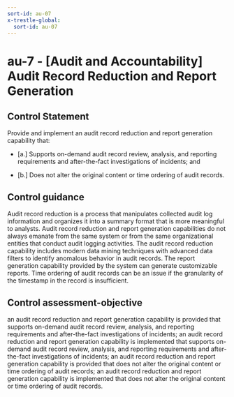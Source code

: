 ```yaml
---
sort-id: au-07
x-trestle-global:
  sort-id: au-07
---
```


# au-7 - \[Audit and Accountability\] Audit Record Reduction and Report Generation

## Control Statement

Provide and implement an audit record reduction and report generation capability that:

- \[a.\] Supports on-demand audit record review, analysis, and reporting requirements and after-the-fact investigations of incidents; and

- \[b.\] Does not alter the original content or time ordering of audit records.

## Control guidance

Audit record reduction is a process that manipulates collected audit log information and organizes it into a summary format that is more meaningful to analysts. Audit record reduction and report generation capabilities do not always emanate from the same system or from the same organizational entities that conduct audit logging activities. The audit record reduction capability includes modern data mining techniques with advanced data filters to identify anomalous behavior in audit records. The report generation capability provided by the system can generate customizable reports. Time ordering of audit records can be an issue if the granularity of the timestamp in the record is insufficient.

## Control assessment-objective

an audit record reduction and report generation capability is provided that supports on-demand audit record review, analysis, and reporting requirements and after-the-fact investigations of incidents;
an audit record reduction and report generation capability is implemented that supports on-demand audit record review, analysis, and reporting requirements and after-the-fact investigations of incidents;
an audit record reduction and report generation capability is provided that does not alter the original content or time ordering of audit records;
an audit record reduction and report generation capability is implemented that does not alter the original content or time ordering of audit records.
